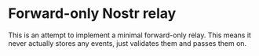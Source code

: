 # Forward-only Nostr relay

This is an attempt to implement a minimal forward-only relay. This means it never actually stores any events, just validates them and passes them on.